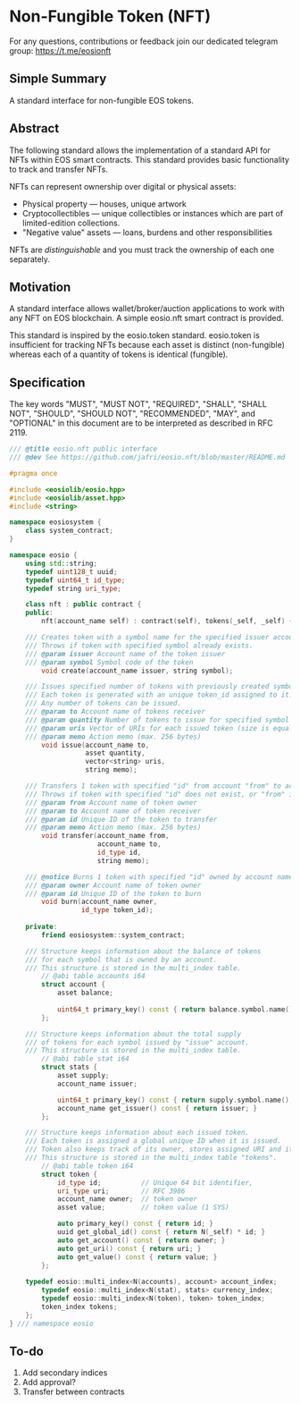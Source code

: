 # Non-Fungible Token (NFT) 

For any questions, contributions or feedback join our dedicated telegram group: https://t.me/eosionft

## Simple Summary

A standard interface for non-fungible EOS tokens.

## Abstract

The following standard allows the implementation of a standard API for NFTs within EOS smart contracts. This standard provides basic functionality to track and transfer NFTs.

NFTs can represent ownership over digital or physical assets:

- Physical property — houses, unique artwork
- Cryptocollectibles — unique collectibles or  instances which are part of limited-edition collections. 
- "Negative value" assets — loans, burdens and other responsibilities

NFTs are *distinguishable* and you must track the ownership of each one separately.

## Motivation

A standard interface allows wallet/broker/auction applications to work with any NFT on EOS blockchain. A simple eosio.nft smart contract is provided.

This standard is inspired by the eosio.token standard. eosio.token is insufficient for tracking NFTs because each asset is distinct (non-fungible) whereas each of a quantity of tokens is identical (fungible).

## Specification

The key words "MUST", "MUST NOT", "REQUIRED", "SHALL", "SHALL NOT", "SHOULD", "SHOULD NOT", "RECOMMENDED", "MAY", and "OPTIONAL" in this document are to be interpreted as described in RFC 2119.

``` eosio.nft.hpp
/// @title eosio.nft public interface
/// @dev See https://github.com/jafri/eosio.nft/blob/master/README.md

#pragma once

#include <eosiolib/eosio.hpp>
#include <eosiolib/asset.hpp>
#include <string>

namespace eosiosystem {
    class system_contract;
}

namespace eosio {
    using std::string;
    typedef uint128_t uuid;
    typedef uint64_t id_type;
    typedef string uri_type;

    class nft : public contract {
    public:
        nft(account_name self) : contract(self), tokens(_self, _self) {}

	/// Creates token with a symbol name for the specified issuer account.
	/// Throws if token with specified symbol already exists.
	/// @param issuer Account name of the token issuer
	/// @param symbol Symbol code of the token
        void create(account_name issuer, string symbol);

	/// Issues specified number of tokens with previously created symbol to the account name "to". 
	/// Each token is generated with an unique token_id assigned to it. Requires authorization from the issuer.
	/// Any number of tokens can be issued.
	/// @param to Account name of tokens receiver
	/// @param quantity Number of tokens to issue for specified symbol (positive integer number)
	/// @param uris Vector of URIs for each issued token (size is equal to tokens number)
	/// @param memo Action memo (max. 256 bytes)
        void issue(account_name to,
                   asset quantity,
                   vector<string> uris,
                   string memo);

	/// Transfers 1 token with specified "id" from account "from" to account "to".
	/// Throws if token with specified "id" does not exist, or "from" is not the token owner.
	/// @param from Account name of token owner
	/// @param to Account name of token receiver
	/// @param id Unique ID of the token to transfer
	/// @param memo Action memo (max. 256 bytes)
        void transfer(account_name from,
                      account_name to,
                      id_type id,
                      string memo);

	/// @notice Burns 1 token with specified "id" owned by account name "owner".
	/// @param owner Account name of token owner
	/// @param id Unique ID of the token to burn
        void burn(account_name owner,
                  id_type token_id);
    
    private:
        friend eosiosystem::system_contract;

	/// Structure keeps information about the balance of tokens 
	/// for each symbol that is owned by an account. 
	/// This structure is stored in the multi_index table.
        // @abi table accounts i64
        struct account {
            asset balance;
	    
            uint64_t primary_key() const { return balance.symbol.name(); }
        };

	/// Structure keeps information about the total supply 
	/// of tokens for each symbol issued by "issue" account. 
	/// This structure is stored in the multi_index table.
        // @abi table stat i64
        struct stats {
            asset supply;
            account_name issuer;

            uint64_t primary_key() const { return supply.symbol.name(); }
            account_name get_issuer() const { return issuer; }
        };

	/// Structure keeps information about each issued token.
	/// Each token is assigned a global unique ID when it is issued. 
	/// Token also keeps track of its owner, stores assigned URI and its symbol code.    
	/// This structure is stored in the multi_index table "tokens".
        // @abi table token i64
        struct token {
            id_type id;          // Unique 64 bit identifier,
            uri_type uri;        // RFC 3986
            account_name owner;  // token owner
            asset value;         // token value (1 SYS)

            auto primary_key() const { return id; }
            uuid get_global_id() const { return N(_self) * id; }
            auto get_account() const { return owner; }
            auto get_uri() const { return uri; }
            auto get_value() const { return value; }
        };
	
	typedef eosio::multi_index<N(accounts), account> account_index;
        typedef eosio::multi_index<N(stat), stats> currency_index;
        typedef eosio::multi_index<N(token), token> token_index;
        token_index tokens;
    };
} /// namespace eosio
```

## To-do
1. Add secondary indices
2. Add approval?
3. Transfer between contracts

